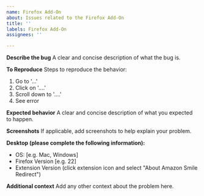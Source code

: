 ```yaml
---
name: Firefox Add-On
about: Issues related to the Firefox Add-On
title: ''
labels: Firefox Add-On
assignees: ''

---
```


**Describe the bug**
A clear and concise description of what the bug is.

**To Reproduce**
Steps to reproduce the behavior:
1. Go to '...'
2. Click on '....'
3. Scroll down to '....'
4. See error

**Expected behavior**
A clear and concise description of what you expected to happen.

**Screenshots**
If applicable, add screenshots to help explain your problem.

**Desktop (please complete the following information):**
 - OS: [e.g. Mac, Windows]
 - Firefox Version [e.g. 22]
 - Extension Version (click extension icon and select "About Amazon Smile Redirect")

**Additional context**
Add any other context about the problem here.
